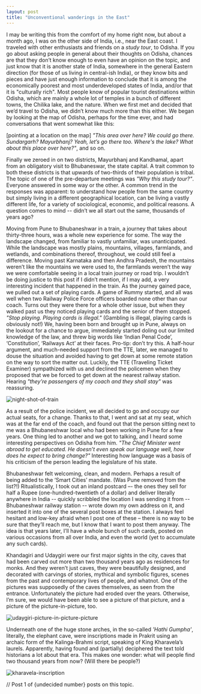 ```yaml
---
layout: post
title: "Unconventional wanderings in the East"
---
```


I may be writing this from the comfort of my home right now, but about a month ago,
I was on the other side of India, i.e., near the East coast. I traveled with other 
enthusiasts and friends on a _study tour_, to Odisha. If you go about asking people in general
about their thoughts on Odisha, chances are that they don’t know enough to even have
an opinion on the topic, and just know that it is another state of India, somewhere in
the general Eastern direction (for those of us living in central-ish India), or they
know bits and pieces and have just enough information to conclude that it is among the
economically poorest and most underdeveloped states of India, and/or that it is
"culturally rich". Most people know of popular tourist destinations within Odisha,
which are mainly a whole lot of temples in a bunch of different towns, the Chilika
lake, and the nature. When we first met and decided that we’d travel to Odisha, we
didn’t know much more than this either. We began by looking at the map of Odisha,
perhaps for the time ever, and had conversations that went somewhat like this:

[pointing at a location on the map]
_"This area over here? We could go there. Sundargarh? Mayurbhanj?
Yeah, let’s go there too. Where's the lake? What about this place over here?"_,
and so on. 

Finally we zeroed in on two
districts, Mayurbhanj and Kandhamal, apart from an obligatory visit to Bhubaneswar,
the state capital. A trait common to both these districts is that upwards of two-thirds
of their population is tribal. The topic of one of the pre-departure meetings was
_"Why this study tour?"_. Everyone answered in some way or the other. A common trend
in the responses was apparent: to understand how people from the same country but
simply living in a different geographical location, can be living a vastly different
life, for a variety of sociological, economic, and political reasons. A question comes
to mind -- didn’t we all start out the same, thousands of years ago?

Moving from Pune to Bhubaneshwar in a train, a journey that takes about thirty-three hours,
was a whole new experience for some. The way the landscape changed, from familiar to vastly
unfamiliar, was unanticipated. While the landscape was mostly plains, mountains, villages,
farmlands, and wetlands, and combinations thereof, throughout, we could still feel a difference.
Moving past Karnataka and then Andhra Pradesh, the mountains weren’t like the mountains we were
used to, the farmlands weren’t the way we were comfortable seeing in a local train journey or road
trip. I wouldn’t be doing justice to this post if I didn’t mention, if I may add, a very interesting
incident that happened in the train. As the journey gained pace, we pulled out a set of playing
cards. A game of Rummy started, and all was well when two Railway Police Force officers boarded
none other than our coach. Turns out they were there for a whole other issue, but when they walked
past us they noticed playing cards and the senior of them stopped.
_"Stop playing. Playing cards is illegal."_ (Gambling is illegal, playing cards is obviously not!)
We, having been born and brought up in Pune, always on the lookout for a chance to argue, immediately
started doling out our limited knowledge of the law, and threw big words like ‘Indian Penal Code’,
‘Constitution’, ‘Railways Act’ at their faces. Pro-tip: don’t try this. A half-hour argument, and
much-needed support from the TTE, later, we managed to douse the situation and avoided having to get
down at some remote station on the way to sort the matter out. Luckily, the TTE (Traveling Ticket Examiner)
sympathized with us and declined the policemen when they proposed that we be forced to get down at the
nearest railway station. Hearing _"they’re passengers of my coach and they shall stay"_ was reassuring.

![night-shot-of-train](http://i.imgur.com/xCORUF2.jpg)

As a result of the police incident, we all decided to go and occupy our actual seats, for a change.
Thanks to that, I went and sat at my seat, which was at the far end of the coach, and found out that
the person sitting next to me was a Bhubaneshwar local who had been working in Pune for a few years. One
thing led to another and we got to talking, and I heard some interesting perspectives on Odisha from
him. _"The Chief Minister went abroad to get educated. He doesn’t even speak our language well, how does
he expect to bring change?"_ Interesting how language was a basis of his criticism of the person leading
the legislature of his state.


Bhubaneshwar felt welcoming, clean, and modern. Perhaps a result of being added to the ‘Smart Cities’
mandate. (Was Pune removed from the list?!) Ritualistically, I took out an inland postcard –- the ones they
sell for half a Rupee (one-hundred-twentieth of a dollar) and deliver literally anywhere in India -- quickly
scribbled the location I was sending it from -- Bhubaneshwar railway station -- wrote down my own address on it,
and inserted it into one of the several post boxes at the station. I always feel hesitant and low-key afraid
when I post one of these – there is no way to be sure that they’ll reach me, but I know that I want to post
them anyway. The idea is that years later, I’ll have a whole bunch of such cards, posted on various occasions
from all over India, and even the world (yet to accumulate any such cards).

Khandagiri and Udaygiri were our first major sights in the city, caves that had been carved out more than two
thousand years ago as residences for monks. And they weren’t just caves, they were beautifully designed, and
decorated with carvings of stories, mythical and symbolic figures, scenes from the past and contemporary lives
of people, and whatnot. One of the pictures was supposedly of the caves themselves, as seen from the entrance.
Unfortunately the picture had eroded over the years. Otherwise, I’m sure, we would have been able to see a
picture of that picture, and a picture of the picture-in-picture, too.

![udaygiri-picture-in-picture-picture](http://i.imgur.com/w9qhGT4.jpg)

Underneath one of the huge stone arches, in the so-called
_'Hathi Gumpha'_, literally, the elephant cave, were inscriptions made in Prakrit using an archaic form of the
Kalinga-Brahmi script, speaking of King Kharavela’s laurels. Apparently, having found and (partially) deciphered
the text told historians a lot about that era. This makes one wonder: what will people find two thousand years
from now?
(Will there be people?)

![kharavela-inscription](http://i.imgur.com/DrZIvoS.jpg)

// Post 1 of {undecided number} posts on this topic.
